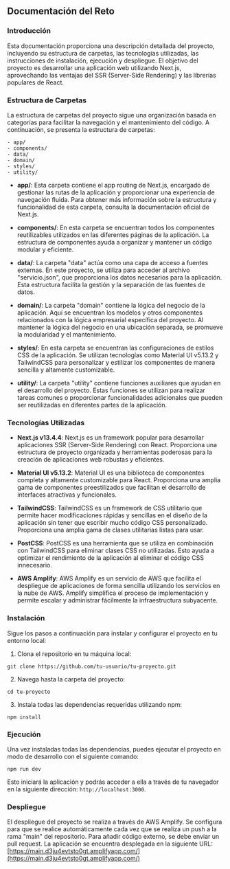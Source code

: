 ## Documentación del Reto

### Introducción
Esta documentación proporciona una descripción detallada del proyecto, incluyendo su estructura de carpetas, las tecnologías utilizadas, las instrucciones de instalación, ejecución y despliegue. El objetivo del proyecto es desarrollar una aplicación web utilizando Next.js, aprovechando las ventajas del SSR (Server-Side Rendering) y las librerías populares de React.

### Estructura de Carpetas
La estructura de carpetas del proyecto sigue una organización basada en categorías para facilitar la navegación y el mantenimiento del código. A continuación, se presenta la estructura de carpetas:

```
- app/
- components/
- data/
- domain/
- styles/
- utility/
```

- **app/**: Esta carpeta contiene el app routing de Next.js, encargado de gestionar las rutas de la aplicación y proporcionar una experiencia de navegación fluida. Para obtener más información sobre la estructura y funcionalidad de esta carpeta, consulta la documentación oficial de Next.js.

- **components/**: En esta carpeta se encuentran todos los componentes reutilizables utilizados en las diferentes páginas de la aplicación. La estructura de componentes ayuda a organizar y mantener un código modular y eficiente.

- **data/**: La carpeta "data" actúa como una capa de acceso a fuentes externas. En este proyecto, se utiliza para acceder al archivo "servicio.json", que proporciona los datos necesarios para la aplicación. Esta estructura facilita la gestión y la separación de las fuentes de datos.

- **domain/**: La carpeta "domain" contiene la lógica del negocio de la aplicación. Aquí se encuentran los modelos y otros componentes relacionados con la lógica empresarial específica del proyecto. Al mantener la lógica del negocio en una ubicación separada, se promueve la modularidad y el mantenimiento.

- **styles/**: En esta carpeta se encuentran las configuraciones de estilos CSS de la aplicación. Se utilizan tecnologías como Material UI v5.13.2 y TailwindCSS para personalizar y estilizar los componentes de manera sencilla y altamente customizable.

- **utility/**: La carpeta "utility" contiene funciones auxiliares que ayudan en el desarrollo del proyecto. Estas funciones se utilizan para realizar tareas comunes o proporcionar funcionalidades adicionales que pueden ser reutilizadas en diferentes partes de la aplicación.

### Tecnologías Utilizadas

- **Next.js v13.4.4**: Next.js es un framework popular para desarrollar aplicaciones SSR (Server-Side Rendering) con React. Proporciona una estructura de proyecto organizada y herramientas poderosas para la creación de aplicaciones web robustas y eficientes.

- **Material UI v5.13.2**: Material UI es una biblioteca de componentes completa y altamente customizable para React. Proporciona una amplia gama de componentes preestilizados que facilitan el desarrollo de interfaces atractivas y funcionales.

- **TailwindCSS**: TailwindCSS es un framework de CSS utilitario que permite hacer modificaciones rápidas y sencillas en el diseño de la aplicación sin tener que escribir mucho código CSS personalizado. Proporciona una amplia gama de clases utilitarias listas para usar.

- **PostCSS**: PostCSS es una herramienta que se utiliza en combinación con TailwindCSS para
 eliminar clases CSS no utilizadas. Esto ayuda a optimizar el rendimiento de la aplicación al eliminar el código CSS innecesario.

- **AWS Amplify**: AWS Amplify es un servicio de AWS que facilita el despliegue de aplicaciones de forma sencilla utilizando los servicios en la nube de AWS. Amplify simplifica el proceso de implementación y permite escalar y administrar fácilmente la infraestructura subyacente.

### Instalación
Sigue los pasos a continuación para instalar y configurar el proyecto en tu entorno local:

1. Clona el repositorio en tu máquina local:
```
git clone https://github.com/tu-usuario/tu-proyecto.git
```

2. Navega hasta la carpeta del proyecto:
```
cd tu-proyecto
```

3. Instala todas las dependencias requeridas utilizando npm:
```
npm install
```

### Ejecución
Una vez instaladas todas las dependencias, puedes ejecutar el proyecto en modo de desarrollo con el siguiente comando:

```
npm run dev
```

Esto iniciará la aplicación y podrás acceder a ella a través de tu navegador en la siguiente dirección: `http://localhost:3000`.

### Despliegue
El despliegue del proyecto se realiza a través de AWS Amplify. Se configura para que se realice automáticamente cada vez que se realiza un push a la rama "main" del repositorio. Para añadir código externo, se debe enviar un pull request. La aplicación se encuentra desplegada en la siguiente URL: [https://main.d3ju4evtsto0gt.amplifyapp.com/](https://main.d3ju4evtsto0gt.amplifyapp.com/)